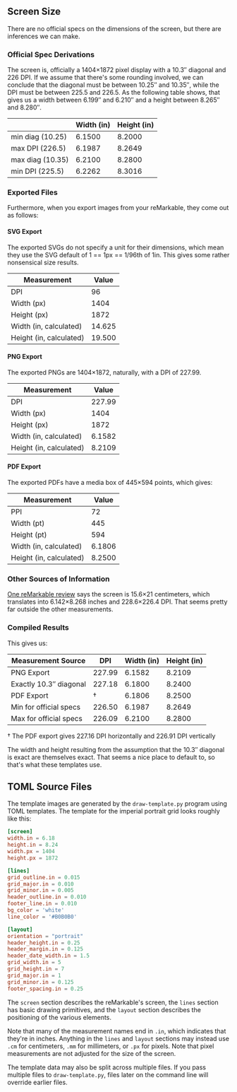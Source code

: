 Screen Size
-----------

There are no official specs on the dimensions of the screen, but there are
inferences we can make.

### Official Spec Derivations

The screen is, officially a 1404×1872 pixel display with a 10.3″ diagonal
and 226 DPI.  If we assume that there's some rounding involved, we can
conclude that the diagonal must be between 10.25″ and 10.35″, while the
DPI must be between 225.5 and 226.5.  As the following table shows, that
gives us a width between 6.199″ and 6.210″ and a height between 8.265″ and
8.280″.

|                  | Width (in) | Height (in) |
|------------------|------------|-------------|
| min diag (10.25) |     6.1500 |      8.2000 |
| max DPI (226.5)  |     6.1987 |      8.2649 |
| max diag (10.35) |     6.2100 |      8.2800 |
| min DPI (225.5)  |     6.2262 |      8.3016 |

### Exported Files

Furthermore, when you export images from your reMarkable, they come out as
follows:

#### SVG Export

The exported SVGs do not specify a unit for their dimensions, which mean
they use the SVG default of 1 == 1px == 1/96th of 1in.  This gives some
rather nonsensical size results.

| Measurement             | Value  |
|-------------------------|--------|
| DPI                     |     96 |
| Width (px)              |   1404 |
| Height (px)             |   1872 |
| Width (in, calculated)  | 14.625 |
| Height (in, calculated) | 19.500 |

#### PNG Export

The exported PNGs are 1404×1872, naturally, with a DPI of 227.99.

| Measurement             | Value  |
|-------------------------|--------|
| DPI                     | 227.99 |
| Width (px)              |   1404 |
| Height (px)             |   1872 |
| Width (in, calculated)  | 6.1582 |
| Height (in, calculated) | 8.2109 |

#### PDF Export

The exported PDFs have a media box of 445×594 points, which gives:

| Measurement             | Value  |
|-------------------------|--------|
| PPI                     |     72 |
| Width (pt)              |    445 |
| Height (pt)             |    594 |
| Width (in, calculated)  | 6.1806 |
| Height (in, calculated) | 8.2500 |

### Other Sources of Information

[One reMarkable review][pjm-review] says the screen is 15.6×21
centimeters, which translates into 6.142×8.268 inches and 228.6×226.4 DPI.
That seems pretty far outside the other measurements.

  [pjm-review]: https://pauljmiller.wordpress.com/2017/11/23/a-review-of-the-remarkable-tablet/

### Compiled Results

This gives us:

| Measurement Source     | DPI    | Width (in) | Height (in) |
|------------------------|--------|------------|-------------|
| PNG Export             | 227.99 |     6.1582 |      8.2109 |
| Exactly 10.3″ diagonal | 227.18 |     6.1800 |      8.2400 |
| PDF Export             | †      |     6.1806 |      8.2500 |
| Min for official specs | 226.50 |     6.1987 |      8.2649 |
| Max for official specs | 226.09 |     6.2100 |      8.2800 |

† The PDF export gives 227.16 DPI horizontally and 226.91 DPI vertically

The width and height resulting from the assumption that the 10.3″ diagonal
is exact are themselves exact.  That seems a nice place to default to, so
that's what these templates use.


TOML Source Files
-----------------

The template images are generated by the `draw-template.py` program using
TOML templates.  The template for the imperial portrait grid looks roughly
like this:

```toml
[screen]
width.in = 6.18
height.in = 8.24
width.px = 1404
height.px = 1872

[lines]
grid_outline.in = 0.015
grid_major.in = 0.010
grid_minor.in = 0.005
header_outline.in = 0.010
footer_line.in = 0.010
bg_color = 'white'
line_color = '#B0B0B0'

[layout]
orientation = "portrait"
header_height.in = 0.25
header_margin.in = 0.125
header_date_width.in = 1.5
grid_width.in = 5
grid_height.in = 7
grid_major.in = 1
grid_minor.in = 0.125
footer_spacing.in = 0.25
```

The `screen` section describes the reMarkable's screen, the `lines`
section has basic drawing primitives, and the `layout` section describes
the positioning of the various elements.

Note that many of the measurement names end in `.in`, which indicates that
they're in inches.  Anything in the `lines` and `layout` sections may
instead use `.cm` for centimeters, `.mm` for millimeters, or `.px` for
pixels.  Note that pixel measurements are not adjusted for the size of the
screen.

The template data may also be split across multiple files.  If you pass
multiple files to `draw-template.py`, files later on the command line will
override earlier files.

